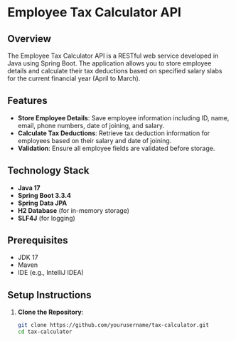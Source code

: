 # Employee Tax Calculator API

## Overview

The Employee Tax Calculator API is a RESTful web service developed in Java using Spring Boot. The application allows you to store employee details and calculate their tax deductions based on specified salary slabs for the current financial year (April to March).

## Features

- **Store Employee Details**: Save employee information including ID, name, email, phone numbers, date of joining, and salary.
- **Calculate Tax Deductions**: Retrieve tax deduction information for employees based on their salary and date of joining.
- **Validation**: Ensure all employee fields are validated before storage.

## Technology Stack

- **Java 17**
- **Spring Boot 3.3.4**
- **Spring Data JPA**
- **H2 Database** (for in-memory storage)
- **SLF4J** (for logging)

## Prerequisites

- JDK 17
- Maven
- IDE (e.g., IntelliJ IDEA)

## Setup Instructions

1. **Clone the Repository**:
   ```bash
   git clone https://github.com/yourusername/tax-calculator.git
   cd tax-calculator
